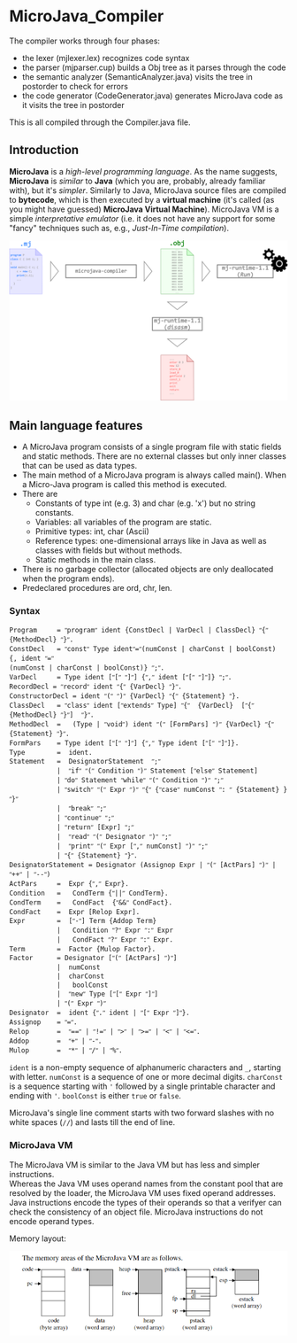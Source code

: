 # MicroJava_Compiler


The compiler works through four phases: 

 - the lexer (mjlexer.lex) recognizes code syntax
 - the parser (mjparser.cup) builds a Obj tree as it parses through the
   code
 - the semantic analyzer (SemanticAnalyzer.java) visits the tree in
   postorder to check for errors
 - the code generator (CodeGenerator.java) generates MicroJava code as
   it visits the tree in postorder

This is all compiled through the Compiler.java file.

## 	Introduction
**MicroJava** is a _high-level programming language_. As the name suggests, **MicroJava** is _similar_ to **Java** (which you are, probably, already familiar with), but it's _simpler_. Similarly to Java, MicroJava source files are compiled to **bytecode**, which is then executed by a **virtual machine** (it's called (as you might have guessed) **MicroJava Virtual Machine**). MicroJava VM is a simple _interpretative emulator_ (i.e. it does not have any support for some "fancy" techniques such as, e.g., _Just-In-Time compilation_).
 
 ![mjcompiler](mjcompiler.png)
 ## Main language features

-   A MicroJava program consists of a single program file with static fields and static methods. There are no external classes but only inner classes that can be used as data types.
-   The main method of a MicroJava program is always called main(). When a Micro-Java program is called this method is executed.
-   There are
    -   Constants of type int (e.g. 3) and char (e.g. 'x') but no string constants.
    -   Variables: all variables of the program are static.
    -   Primitive types: int, char (Ascii)
    -   Reference types: one-dimensional arrays like in Java as well as classes with fields but without methods.
    -   Static methods in the main class.
-   There is no garbage collector (allocated objects are only deallocated when the program ends).
-   Predeclared procedures are ord, chr, len.

 ### Syntax
```
Program     = ʺprogramʺ ident {ConstDecl | VarDecl | ClassDecl} ʺ{ʺ {MethodDecl} ʺ}ʺ.
ConstDecl   = ʺconstʺ Type identʺ=ʺ(numConst | charConst | boolConst) {, ident ʺ=ʺ 
(numConst | charConst | boolConst)} ʺ;ʺ. 
VarDecl     = Type ident [ʺ[ʺ ʺ]ʺ] {ʺ,ʺ ident [ʺ[ʺ ʺ]ʺ]} ʺ;ʺ. 
RecordDecl = ʺrecordʺ ident ʺ{ʺ {VarDecl} ʺ}ʺ.
ConstructorDecl = ident ʺ(ʺ ʺ)ʺ {VarDecl} ʺ{ʺ {Statement} ʺ}.
ClassDecl   = ʺclassʺ ident [ʺextendsʺ Type] ʺ{ʺ  {VarDecl}  [ʺ{ʺ {MethodDecl} ʺ}ʺ]  ʺ}ʺ. 
MethodDecl  =   (Type | ʺvoidʺ) ident ʺ(ʺ [FormPars] ʺ)ʺ {VarDecl} ʺ{ʺ {Statement} ʺ}ʺ. 
FormPars    = Type ident [ʺ[ʺ ʺ]ʺ] {ʺ,ʺ Type ident [ʺ[ʺ ʺ]ʺ]}. 
Type        =  ident. 
Statement   =  DesignatorStatement  ʺ;ʺ  
            |  ʺifʺ ʺ(ʺ Condition ʺ)ʺ Statement [ʺelseʺ Statement]  
            | ʺdoʺ Statement ʺwhileʺ ʺ(ʺ Condition ʺ)ʺ ʺ;ʺ 
            | ʺswitchʺ ʺ(ʺ Expr ʺ)ʺ ʺ{ʺ {ʺcaseʺ numConst ʺ: ʺ {Statement} } ʺ}ʺ 
            |  ʺbreakʺ ʺ;ʺ 
            | ʺcontinueʺ ʺ;ʺ 
            | ʺreturnʺ [Expr] ʺ;ʺ  
            |  ʺreadʺ ʺ(ʺ Designator ʺ)ʺ ʺ;ʺ  
            |  ʺprintʺ ʺ(ʺ Expr [ʺ,ʺ numConst] ʺ)ʺ ʺ;ʺ  
            | ʺ{ʺ {Statement} ʺ}ʺ. 
DesignatorStatement = Designator (Assignop Expr | ʺ(ʺ [ActPars] ʺ)ʺ | ʺ++ʺ | ʺ‐‐ʺ) 
ActPars     =  Expr {ʺ,ʺ Expr}. 
Condition   =   CondTerm {ʺ||ʺ CondTerm}. 
CondTerm    =   CondFact  {ʺ&&ʺ CondFact}. 
CondFact    =  Expr [Relop Expr]. 
Expr        =  [ʺ-ʺ] Term {Addop Term} 
            |   Condition ʺ?ʺ Expr ʺ:ʺ Expr                    
            |   CondFact ʺ?ʺ Expr ʺ:ʺ Expr.                   
Term        =  Factor {Mulop Factor}. 
Factor      = Designator [ʺ(ʺ [ActPars] ʺ)ʺ]  
            |  numConst  
            |  charConst     
            |   boolConst   
            |  ʺnewʺ Type [ʺ[ʺ Expr ʺ]ʺ] 
            | ʺ(ʺ Expr ʺ)ʺ 
Designator  =  ident {ʺ.ʺ ident | ʺ[ʺ Expr ʺ]ʺ}. 
Assignop    = ʺ=ʺ. 
Relop       =  ʺ==ʺ | ʺ!=ʺ | ʺ>ʺ | ʺ>=ʺ | ʺ<ʺ | ʺ<=ʺ. 
Addop       =  ʺ+ʺ | ʺ‐ʺ. 
Mulop       =  ʺ*ʺ | ʺ/ʺ | ʺ%ʺ.

```

`ident`  is a non-empty sequence of alphanumeric characters and  `_`, starting with letter.  `numConst`  is a sequence of one or more decimal digits.  `charConst`  is a sequence starting with  `'`  followed by a single printable character and ending with  `'`.  `boolConst`  is either  `true`  or  `false`.

MicroJava's single line comment starts with two forward slashes with no white spaces (`//`) and lasts till the end of line.

### MicroJava VM

The MicroJava VM is similar to the Java VM but has less and simpler instructions.  
Whereas the Java VM uses operand names from the constant pool that are resolved by the loader, the MicroJava VM uses fixed operand addresses. Java instructions encode the types of their operands so that a verifyer can check the consistency of an object file. MicroJava instructions do not encode operand types.

Memory layout:

![memory_layout](memory_layout.png)
